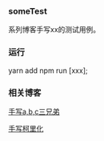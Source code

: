 ### someTest
系列博客手写xx的测试用例。

### 运行
yarn add
npm run [xxx];
### 相关博客
[手写a,b,c三兄弟](https://juejin.cn/post/7056331404660965412)

[手写柯里化](https://juejin.cn/post/7055678334633508872)
